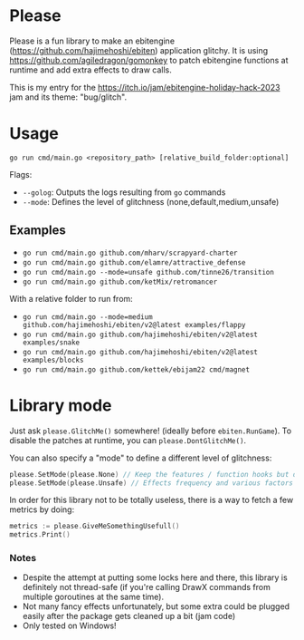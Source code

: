 # Please

Please is a fun library to make an ebitengine (https://github.com/hajimehoshi/ebiten) application glitchy.
It is using https://github.com/agiledragon/gomonkey to patch ebitengine functions at runtime and add extra effects to draw calls.

This is my entry for the https://itch.io/jam/ebitengine-holiday-hack-2023 jam and its theme: "bug/glitch".

# Usage

```
go run cmd/main.go <repository_path> [relative_build_folder:optional]
```

Flags:
- `--golog`: Outputs the logs resulting from `go` commands
- `--mode`: Defines the level of glitchness (none,default,medium,unsafe)

## Examples

- `go run cmd/main.go github.com/mharv/scrapyard-charter`
- `go run cmd/main.go github.com/elamre/attractive_defense`
- `go run cmd/main.go --mode=unsafe github.com/tinne26/transition`
- `go run cmd/main.go github.com/ketMix/retromancer`

With a relative folder to run from:
- `go run cmd/main.go --mode=medium github.com/hajimehoshi/ebiten/v2@latest examples/flappy`
- `go run cmd/main.go github.com/hajimehoshi/ebiten/v2@latest examples/snake`
- `go run cmd/main.go github.com/hajimehoshi/ebiten/v2@latest examples/blocks`
- `go run cmd/main.go github.com/kettek/ebijam22 cmd/magnet`

# Library mode

Just ask `please.GlitchMe()` somewhere! (ideally before `ebiten.RunGame`).
To disable the patches at runtime, you can `please.DontGlitchMe()`.

You can also specify a "mode" to define a different level of glitchness:
```go
please.SetMode(please.None) // Keep the features / function hooks but disable all glitches
please.SetMode(please.Unsafe) // Effects frequency and various factors are "maxed"
```

In order for this library not to be totally useless, there is a way to fetch a few metrics by doing:
```go
metrics := please.GiveMeSomethingUsefull()
metrics.Print()
```

### Notes

- Despite the attempt at putting some locks here and there, this library is definitely not thread-safe (if you're calling DrawX commands from multiple goroutines at the same time).
- Not many fancy effects unfortunately, but some extra could be plugged easily after the package gets cleaned up a bit (jam code)
- Only tested on Windows!